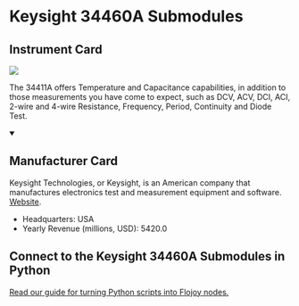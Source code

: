 
# Keysight 34460A Submodules

## Instrument Card

<img src="https://v5.airtableusercontent.com/v1/19/19/1691539200000/OKgBt_Z9R8o_l8BTIqMueg/_ALr1QjjRld-z9yXoO3F3SLbAp1Fz-CuQdbthhzc46789FJpFhFX9vaHq8yhfyghhUEVuLNPswpqz4-iC45fa6Lct2a0YENnieP4IPNjly8/1toGXMsHfWuLWh37Cfn-Jb2ckH9z9Rr27_AIIp_WSwI"/>
<p>The 34411A offers Temperature and Capacitance capabilities, in addition to those measurements you have come to expect, such as DCV, ACV, DCI, ACI, 2-wire and 4-wire Resistance, Frequency, Period, Continuity and Diode Test.</p>

<details open>
<summary><h2>Manufacturer Card</h2></summary>

Keysight Technologies, or Keysight, is an American company that manufactures electronics test and measurement equipment and software. <a href="https://www.keysight.com/us/en/home.html">Website</a>.

<ul>
  <li>Headquarters: USA</li>
  <li>Yearly Revenue (millions, USD): 5420.0</li>
</ul>
</details>

## Connect to the Keysight 34460A Submodules in Python

[Read our guide for turning Python scripts into Flojoy nodes.](https://docs.flojoy.ai/custom-nodes/creating-custom-node/)


